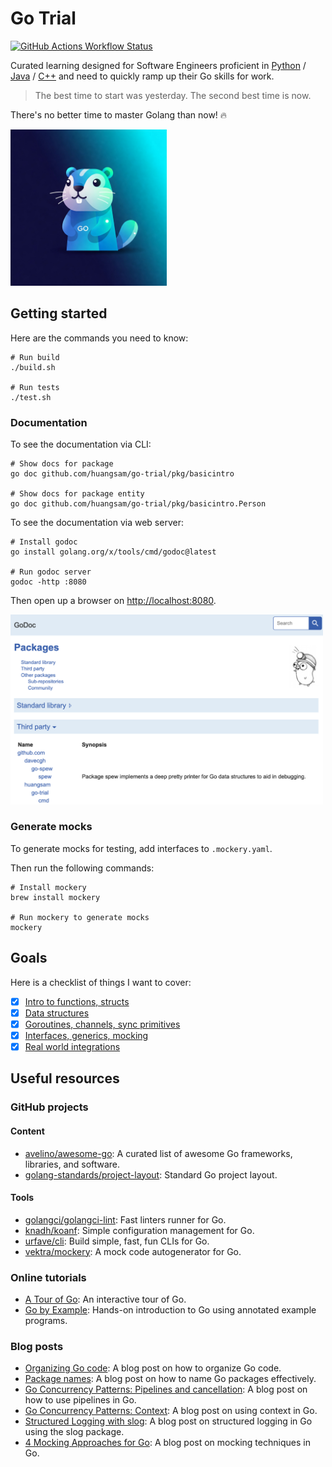 # Go Trial

[![GitHub Actions Workflow Status](https://img.shields.io/github/actions/workflow/status/huangsam/go-trial/ci.yml)](https://github.com/huangsam/go-trial/actions)

Curated learning designed for Software Engineers proficient in [Python] / [Java] / [C++]
and need to quickly ramp up their Go skills for work.

> The best time to start was yesterday. The second best time is now.

There's no better time to master Golang than now! 🔥

<img src="images/gopher.jpeg" alt="Gopher" width="250px" />

## Getting started

Here are the commands you need to know:

```shell
# Run build
./build.sh

# Run tests
./test.sh
```

### Documentation

To see the documentation via CLI:

```shell
# Show docs for package
go doc github.com/huangsam/go-trial/pkg/basicintro

# Show docs for package entity
go doc github.com/huangsam/go-trial/pkg/basicintro.Person
```

To see the documentation via web server:

```shell
# Install godoc
go install golang.org/x/tools/cmd/godoc@latest

# Run godoc server
godoc -http :8080
```

Then open up a browser on <http://localhost:8080>.

<img src="images/godoc-server.png" alt="Godoc server" width="500px" />

### Generate mocks

To generate mocks for testing, add interfaces to `.mockery.yaml`.

Then run the following commands:

```shell
# Install mockery
brew install mockery

# Run mockery to generate mocks
mockery
```

## Goals

Here is a checklist of things I want to cover:

- [x] [Intro to functions, structs](pkg/basicintro/)
- [x] [Data structures](pkg/datastructure/)
- [x] [Goroutines, channels, sync primitives](pkg/concurrency/)
- [x] [Interfaces, generics, mocking](pkg/abstraction/)
- [x] [Real world integrations](pkg/realworld/)

## Useful resources

### GitHub projects

#### Content

- [avelino/awesome-go](https://github.com/avelino/awesome-go): A curated list of awesome Go frameworks, libraries, and software.
- [golang-standards/project-layout](https://github.com/golang-standards/project-layout): Standard Go project layout.

#### Tools

- [golangci/golangci-lint](https://github.com/golangci/golangci-lint): Fast linters runner for Go.
- [knadh/koanf](https://github.com/knadh/koanf): Simple configuration management for Go.
- [urfave/cli](https://github.com/urfave/cli): Build simple, fast, fun CLIs for Go.
- [vektra/mockery](https://github.com/vektra/mockery): A mock code autogenerator for Go.

### Online tutorials

- [A Tour of Go](https://go.dev/tour/list): An interactive tour of Go.
- [Go by Example](https://gobyexample.com): Hands-on introduction to Go using annotated example programs.

### Blog posts

- [Organizing Go code](https://go.dev/blog/organizing-go-code): A blog post on how to organize Go code.
- [Package names](https://go.dev/blog/package-names): A blog post on how to name Go packages effectively.
- [Go Concurrency Patterns: Pipelines and cancellation](https://go.dev/blog/pipelines): A blog post on how to use pipelines in Go.
- [Go Concurrency Patterns: Context](https://go.dev/blog/context): A blog post on using context in Go.
- [Structured Logging with slog](https://go.dev/blog/slog): A blog post on structured logging in Go using the slog package.
- [4 Mocking Approaches for Go](https://www.twilio.com/en-us/blog/4-mocking-approaches-go): A blog post on mocking techniques in Go.

[Python]: https://github.com/huangsam/ultimate-python
[Java]: https://github.com/huangsam/java-trial
[C++]: https://github.com/huangsam/cpp-trial
